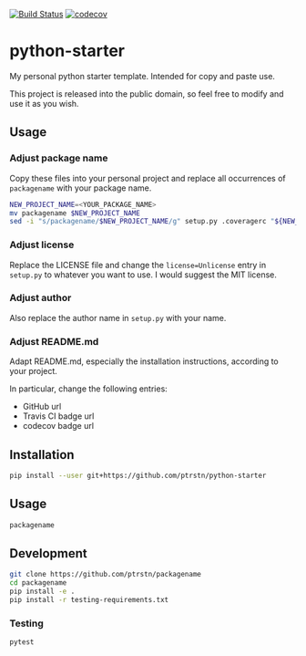 [![Build Status](https://travis-ci.com/ptrstn/python-starter.svg?branch=master)](https://travis-ci.com/ptrstn/python-starter)
[![codecov](https://codecov.io/gh/ptrstn/python-starter/branch/master/graph/badge.svg)](https://codecov.io/gh/ptrstn/python-starter)

# python-starter

My personal python starter template. Intended for copy and paste use. 

This project is released into the public domain, so feel free to modify and use it as you wish.

## Usage

### Adjust package name

Copy these files into your personal project and replace all occurrences of ```packagename``` with your package name.

```bash
NEW_PROJECT_NAME=<YOUR_PACKAGE_NAME>
mv packagename $NEW_PROJECT_NAME
sed -i "s/packagename/$NEW_PROJECT_NAME/g" setup.py .coveragerc "${NEW_PROJECT_NAME}/__main__.py" tests/test_core.py 
```

### Adjust license

Replace the LICENSE file and change the ```license=Unlicense``` entry in ```setup.py``` to whatever you want to use. 
I would suggest the MIT license.

### Adjust author 

Also replace the author name in ```setup.py``` with your name.

### Adjust README.md

Adapt README.md, especially the installation instructions, according to your project. 

In particular, change the following entries:

- GitHub url
- Travis CI badge url
- codecov badge url

## Installation

```bash
pip install --user git+https://github.com/ptrstn/python-starter
```

## Usage

```bash
packagename
```

## Development

```bash
git clone https://github.com/ptrstn/packagename
cd packagename
pip install -e .
pip install -r testing-requirements.txt
```

### Testing

```bash
pytest
```
